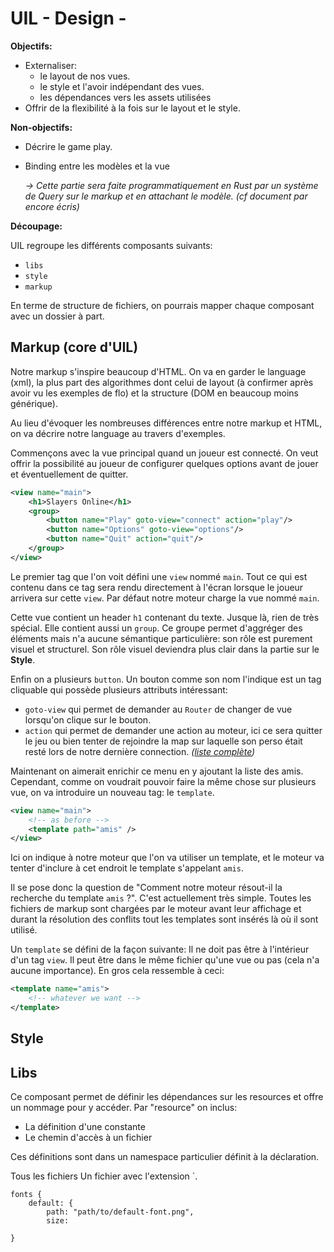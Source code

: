 # UIL - Design -

**Objectifs:**

 * Externaliser:
    * le layout de nos vues.
    * le style et l'avoir indépendant des vues.
    * les dépendances vers les assets utilisées
 * Offrir de la flexibilité à la fois sur le layout et le style.

**Non-objectifs:**

 * Décrire le game play.
 * Binding entre les modèles et la vue

   *-> Cette partie sera faite programmatiquement en Rust
      par un système de Query sur le markup et en attachant le modèle.
      (cf document par encore écris)*

**Découpage:**

UIL regroupe les différents composants suivants:

 * `libs`
 * `style`
 * `markup`

En terme de structure de fichiers, on pourrais mapper chaque composant
avec un dossier à part.

## Markup (core d'UIL)

Notre markup s'inspire beaucoup d'HTML. On va en garder le language (xml),
la plus part des algorithmes dont celui de layout (à confirmer après avoir vu
les exemples de flo) et la structure (DOM en beaucoup moins générique).

Au lieu d'évoquer les nombreuses différences entre notre markup et HTML,
on va décrire notre language au travers d'exemples.

Commençons avec la vue principal quand un joueur est connecté. On veut offrir
la possibilité au joueur de configurer quelques options avant de jouer et
éventuellement de quitter.

```xml
<view name="main">
    <h1>Slayers Online</h1>
    <group>
        <button name="Play" goto-view="connect" action="play"/>
        <button name="Options" goto-view="options"/>
        <button name="Quit" action="quit"/>
    </group>
</view>
```

Le premier tag que l'on voit défini une `view` nommé `main`. Tout ce qui est contenu
dans ce tag sera rendu directement à l'écran lorsque le joueur arrivera sur cette
`view`. Par défaut notre moteur charge la vue nommé `main`.

Cette vue contient un header `h1` contenant du texte. Jusque là, rien de très spécial.
Elle contient aussi un `group`. Ce groupe permet d'aggréger des éléments mais n'a aucune
sémantique particulière: son rôle est purement visuel et structurel.
Son rôle visuel deviendra plus clair dans la partie sur le **Style**.

Enfin on a plusieurs `button`. Un bouton comme son nom l'indique est un tag cliquable
qui possède plusieurs attributs intéressant:
 * `goto-view` qui permet de demander au `Router` de changer de vue lorsqu'on clique
    sur le bouton.
 * `action` qui permet de demander une action au moteur, ici ce sera quitter le jeu ou
    bien tenter de rejoindre la map sur laquelle son perso était resté lors de
    notre dernière connection. *([liste complète](actions_uil.markdown))*

Maintenant on aimerait enrichir ce menu en y ajoutant la liste des amis. Cependant,
comme on voudrait pouvoir faire la même chose sur plusieurs vue, on va introduire
un nouveau tag: le `template`.

```xml
<view name="main">
    <!-- as before -->
    <template path="amis" />
</view>
```

Ici on indique à notre moteur que l'on va utiliser un template, et le moteur
va tenter d'inclure à cet endroit le template s'appelant `amis`.

Il se pose donc la question de "Comment notre moteur résout-il la recherche du template
 `amis` ?". C'est actuellement très simple. Toutes les fichiers de markup sont chargées
par le moteur avant leur affichage et durant la résolution des conflits tout les templates
sont insérés là où il sont utilisé.

Un `template` se défini de la façon suivante: Il ne doit pas être à l'intérieur
d'un tag `view`. Il peut être dans le même fichier qu'une vue ou pas (cela n'a aucune
importance). En gros cela ressemble à ceci:

```xml
<template name="amis">
    <!-- whatever we want -->
</template>
```

## Style



## Libs

Ce composant permet de définir les dépendances sur les resources et offre un nommage pour y accéder.
Par "resource" on inclus:

 * La définition d'une constante
 * Le chemin d'accès à un fichier

Ces définitions sont dans un namespace particulier définit à la déclaration.

Tous les fichiers
Un fichier avec l'extension `.
```
fonts {
    default: {
        path: "path/to/default-font.png",
        size:

}
```
